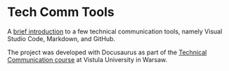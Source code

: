# Tech Comm Tools

A [brief introduction](https://tech-comm-tools.netlify.app/) to a few technical communication tools, namely Visual Studio Code, Markdown, and GitHub.

The project was developed with Docusaurus as part of the [Technical Communication course](https://www.vistula.edu.pl/kierunki-studiow/kontynuacja-edukacji/studia-podyplomowe/informatyka/komunikacja-techniczna) at Vistula University in Warsaw.
